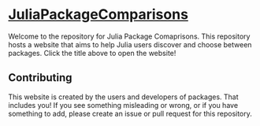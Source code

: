 # [JuliaPackageComparisons](https://juliapackagecomparisons.github.io/)

Welcome to the repository for Julia Package Comaprisons. This repository hosts a website that aims to help Julia users discover and choose between packages. Click the title above to open the website!

## Contributing
This website is created by the users and developers of packages. That includes you! If you see something misleading or wrong, or if you have something to add, please create an issue or pull request for this repository.
